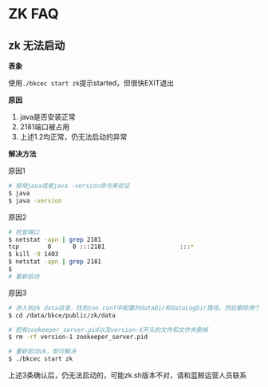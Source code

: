 #  ZK FAQ

## zk 无法启动

**表象**

使用`./bkcec start zk`提示started，但很快EXIT退出

**原因**

1. java是否安装正常
2. 2181端口被占用
3. 上述1.2均正常，仍无法启动的异常

**解决方法**

原因1

```bash
# 使用java或者java -version命令来验证
$ java
$ java -version
```

原因2

```bash
# 检查端口
$ netstat -apn | grep 2181
tcp        0      0 :::2181                     :::*                        LISTEN      1403/java
$ kill -9 1403
$ netstat -apn | grep 2181
$
# 重新启动
```

原因3

```bash
# 进入到zk data目录，找到zoo.conf中配置的dataDir和dataLogDir路径。然后删除两个文件夹下的version -2文件夹
$ cd /data/bkce/public/zk/data

# 把有zookeeper_server.pid以及version-X开头的文件和文件夹删掉
$ rm -rf version-1 zookeeper_server.pid

# 重新启动zk，即可解决
$ ./bkcec start zk
```

上述3条确认后，仍无法启动的，可能zk.sh版本不对，请和蓝鲸运营人员联系